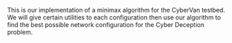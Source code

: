 This is our implementation of a minimax algorithm for the CyberVan testbed. We will give certain utilities to each configuration then
use our algorithm to find the best possible network configuration for the Cyber Deception problem.
